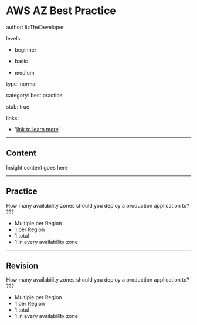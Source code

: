 # AWS AZ Best Practice
author: lizTheDeveloper

levels:

  - beginner

  - basic

  - medium

type: normal

category: best practice

stub: true

links:

  - '[link to learn more](https://enki.com)'

---
## Content

Insight content goes here

---
## Practice

How many availability zones should you deploy a production application to?
???

* Multiple per Region
* 1 per Region
* 1 total
* 1 in every availability zone

---
## Revision

How many availability zones should you deploy a production application to?
???

* Multiple per Region
* 1 per Region
* 1 total
* 1 in every availability zone
